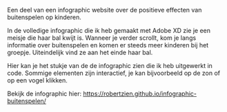 Een deel van een infographic website over de positieve effecten van buitenspelen op kinderen. 

In de volledige infographic die ik heb gemaakt met Adobe XD zie je een meisje die haar bal kwijt is. Wanneer je verder scrollt, kom je langs informatie over buitenspelen en komen er steeds meer kinderen bij het groepje. Uiteindelijk vind ze aan het einde haar bal. 

Hier kan je het stukje van de de infographic zien die ik heb uitgewerkt in code. Sommige elementen zijn interactief, je kan bijvoorbeeld op de zon of op een vogel klikken.

Bekijk de infographic hier: https://robertzien.github.io/infographic-buitenspelen/
